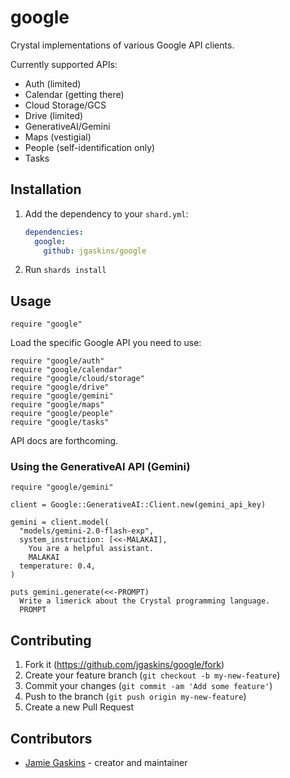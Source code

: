 # google

Crystal implementations of various Google API clients.

Currently supported APIs:

- Auth (limited)
- Calendar (getting there)
- Cloud Storage/GCS
- Drive (limited)
- GenerativeAI/Gemini
- Maps (vestigial)
- People (self-identification only)
- Tasks

## Installation

1. Add the dependency to your `shard.yml`:

   ```yaml
   dependencies:
     google:
       github: jgaskins/google
   ```

2. Run `shards install`

## Usage

```crystal
require "google"
```

Load the specific Google API you need to use:

```crystal
require "google/auth"
require "google/calendar"
require "google/cloud/storage"
require "google/drive"
require "google/gemini"
require "google/maps"
require "google/people"
require "google/tasks"
```

API docs are forthcoming.

### Using the GenerativeAI API (Gemini)

```crystal
require "google/gemini"

client = Google::GenerativeAI::Client.new(gemini_api_key)

gemini = client.model(
  "models/gemini-2.0-flash-exp",
  system_instruction: [<<-MALAKAI],
    You are a helpful assistant.
    MALAKAI
  temperature: 0.4,
)

puts gemini.generate(<<-PROMPT)
  Write a limerick about the Crystal programming language.
  PROMPT
```

## Contributing

1. Fork it (<https://github.com/jgaskins/google/fork>)
2. Create your feature branch (`git checkout -b my-new-feature`)
3. Commit your changes (`git commit -am 'Add some feature'`)
4. Push to the branch (`git push origin my-new-feature`)
5. Create a new Pull Request

## Contributors

- [Jamie Gaskins](https://github.com/jgaskins) - creator and maintainer
